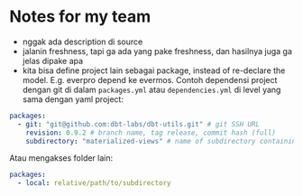 # Notes for my team
- nggak ada description di source
- jalanin freshness, tapi ga ada yang pake freshness, dan hasilnya juga ga jelas dipake apa
- kita bisa define project lain sebagai package, instead of re-declare the model. E.g. everpro depend ke evermos. Contoh dependensi project dengan git di dalam `packages.yml` atau `dependencies.yml` di level yang sama dengan yaml project:
```yaml
packages:
  - git: "git@github.com:dbt-labs/dbt-utils.git" # git SSH URL
    revision: 0.9.2 # branch name, tag release, commit hash (full)
    subdirectory: "materialized-views" # name of subdirectory containing `dbt_project.yml`
```
Atau mengakses folder lain:
```yaml
packages:
  - local: relative/path/to/subdirectory
```